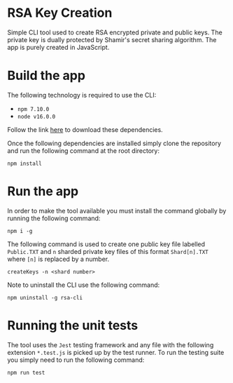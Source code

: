 # RSA Key Creation 

Simple CLI tool used to create RSA encrypted private and public keys. The private key is dually protected by Shamir's secret sharing algorithm. The app is purely created in JavaScript. 

# Build the app

The following technology is required to use the CLI:
- `npm 7.10.0`
- `node v16.0.0`

Follow the link [here](https://nodejs.org/en/download/) to download these dependencies.

Once the following dependencies are installed simply clone the repository and run the following command at the root directory:

```
npm install
```

# Run the app

In order to make the tool available you must install the command globally by running the following command: 

```
npm i -g
```
The following command is used to create one public key file labelled `Public.TXT` and `n` sharded private key files of this format `Shard[n].TXT` where `[n]` is replaced by a number. 

```
createKeys -n <shard number>
```

Note to uninstall the CLI use the following command: 

```
npm uninstall -g rsa-cli
```

# Running the unit tests

The tool uses the `Jest` testing framework and any file with the following extension `*.test.js` is picked up by the test runner. To run the testing suite you simply need to run the following command:

```
npm run test
```